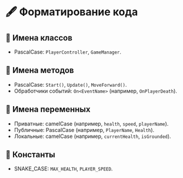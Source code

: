﻿# 🖋️ Форматирование кода

## 📌 Имена классов
- PascalCase: `PlayerController`, `GameManager`.

## 📌 Имена методов
- PascalCase: `Start()`, `Update()`, `MoveForward()`.
- Обработчики событий: `On<EventName>` (например, `OnPlayerDeath`).

## 📌 Имена переменных
- Приватные: camelCase (например, `health`, `speed`, `playerName`).
- Публичные: PascalCase (например, `PlayerName`, `Health`).
- Локальные: camelCase (например, `currentHealth`, `isGrounded`).

## 📌 Константы
- SNAKE_CASE: `MAX_HEALTH`, `PLAYER_SPEED`.
